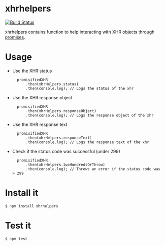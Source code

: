 # xhrhelpers

[![Build Status](https://travis-ci.org/yola/xhrhelpers.png)](https://travis-ci.org/yola/xhrhelpers)

xhrhelpers contains function to help interacting with XHR objects through
[promises](http://promisesaplus.com/).

# Usage
+ Use the XHR status

        promisifiedXHR
            .then(xhrHelpers.status)
            .then(console.log); // Logs the status of the xhr


+ Use the XHR response object

        promisifiedXHR
            .then(xhrHelpers.responseObject)
            .then(console.log); // Logs the response object of the xhr

+ Use the XHR response text

        promisifiedXHR
            .then(xhrHelpers.responseText)
            .then(console.log); // Logs the response text of the xhr

+ Check if the status code was successful (under 299)

        promisifiedXHR
            .then(xhrHelpers.twoHundredsOrThrow)
            .then(console.log); // Throws an error if the status code was > 299


# Install it
`$ npm install xhrhelpers`

# Test it
`$ npm test`
